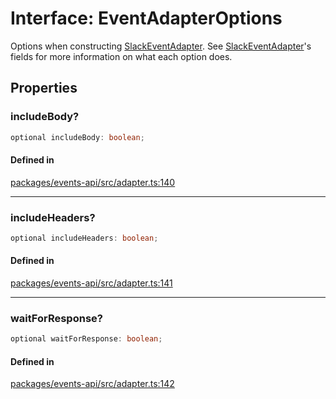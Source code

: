 # Interface: EventAdapterOptions

Options when constructing [SlackEventAdapter](../classes/SlackEventAdapter.md). See [SlackEventAdapter](../classes/SlackEventAdapter.md)'s fields for more information on
what each option does.

## Properties

### includeBody?

```ts
optional includeBody: boolean;
```

#### Defined in

[packages/events-api/src/adapter.ts:140](https://github.com/slackapi/node-slack-sdk/blob/7b348598b763c2b7545d1042b5f0429775cfa62c/packages/events-api/src/adapter.ts#L140)

***

### includeHeaders?

```ts
optional includeHeaders: boolean;
```

#### Defined in

[packages/events-api/src/adapter.ts:141](https://github.com/slackapi/node-slack-sdk/blob/7b348598b763c2b7545d1042b5f0429775cfa62c/packages/events-api/src/adapter.ts#L141)

***

### waitForResponse?

```ts
optional waitForResponse: boolean;
```

#### Defined in

[packages/events-api/src/adapter.ts:142](https://github.com/slackapi/node-slack-sdk/blob/7b348598b763c2b7545d1042b5f0429775cfa62c/packages/events-api/src/adapter.ts#L142)
